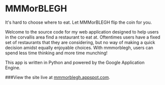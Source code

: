 # MMMorBLEGH
It's hard to choose where to eat.  Let MMMorBLEGH flip the coin for you.

Welcome to the source code for my web application designed to help users
in the corvallis area find a restaurant to eat at.  Oftentimes users have
a fixed set of restaurants that they are considering, but no way of making
a quick decision amidst equally enjoyable choices.  With mmmorblegh, users
can spend less time thinking and more time munching!

This app is written in Python and powered by the Google Application Engine.

###View the site live at [mmmorblegh.appspot.com](http://www.mmmorblegh.appspot.com/).
